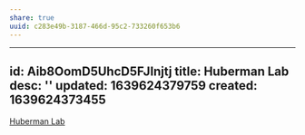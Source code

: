 ```yaml
---
share: true
uuid: c283e49b-3187-466d-95c2-733260f653b6
---
```

---
id: Aib8OomD5UhcD5FJInjtj
title: Huberman Lab
desc: ''
updated: 1639624379759
created: 1639624373455
---

[Huberman Lab](https://hubermanlab.com/)